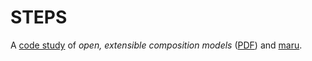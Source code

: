 STEPS
=====

A [code study](https://github.com/namin/steps/tree/master/oecm) of _open,
extensible composition models_
([PDF](http://piumarta.com/freeco11/freeco11-piumarta-oecm.pdf)) and
[maru](http://piumarta.com/software/maru/).
